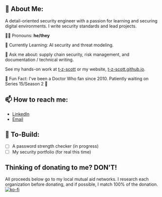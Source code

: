 ## 🌠 About Me:
A detail-oriented security engineer with a passion for learning and securing digital environments. I write security standards and lead projects.

🏳️‍⚧️ Pronouns: **he/they**

🌱 Currently Learning: AI security and threat modeling.

💬 Ask me about: supply chain security, risk management, and documentation / technical writing.

See my hands-on work at [t-z-scott](https://github.com/t-z-scott) or my website, [t-z-scott.github.io](https://t-z-scott.github.io/).

🌃 Fun Fact: I've been a Doctor Who fan since 2010. Patiently waiting on Series 15/Season 2 🙏

## 📫 How to reach me:
- [LinkedIn](https://www.linkedin.com/in/taylor-z-scott/)
- [Email](mailto:tayzscott@gmail.com)

## 👷 To-Build:
- [ ] A password strength checker (in progress)
- [ ] My security portfolio (for real this time)

## Thinking of donating to me? DON'T!
All proceeds below go to my local mutual aid networks. I research each organization before donating, and if possible, I match 100% of the donation.
[![ko-fi](https://ko-fi.com/img/githubbutton_sm.svg)](https://ko-fi.com/J3J6XBSNB)
